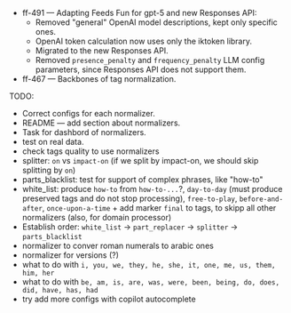 
- ff-491 — Adapting Feeds Fun for gpt-5 and new Responses API:
  - Removed "general" OpenAI model descriptions, kept only specific ones.
  - OpenAI token calculation now uses only the iktoken library.
  - Migrated to the new Responses API.
  - Removed `presence_penalty` and `frequency_penalty` LLM config parameters, since Responses API does not support them.
- ff-467 — Backbones of tag normalization.


TODO:

- Correct configs for each normalizer.
- README — add section about normalizers.
- Task for dashbord of normalizers.
- test on real data.
- check tags quality to use normalizers
- splitter: `on` vs `impact-on` (if we split by impact-on, we should skip splitting by `on`)
- parts_blacklist: test for support of complex phrases, like "how-to"
- white_list: produce `how-to` from `how-to-...`?, `day-to-day` (must produce preserved tags and do not stop processing), `free-to-play`, `before-and-after`, `once-upon-a-time` + add marker `final` to tags, to skipp all other normalizers (also, for domain processor)
- Establish order: `white_list` -> `part_replacer` -> `splitter` -> `parts_blacklist`
- normalizer to conver roman numerals to arabic ones
- normalizer for versions (?)
- what to do with `i, you, we, they, he, she, it, one, me, us, them, him, her`
- what to do with `be, am, is, are, was, were, been, being, do, does, did, have, has, had`
- try add more configs with copilot autocomplete
